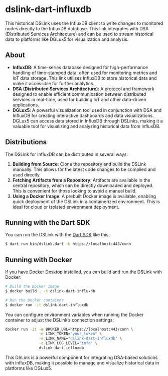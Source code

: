 # dslink-dart-influxdb

This historical DSLink uses the InfluxDB client to write changes to monitored nodes directly to the InfluxDB database. This link integrates with DSA (Distributed Services Architecture) and can be used to stream historical data to platforms like DGLux5 for visualization and analysis.

## About

- **InfluxDB**: A time-series database designed for high-performance handling of time-stamped data, often used for monitoring metrics and IoT data storage. This link utilizes InfluxDB to store historical data and make it accessible for further analytics.
- **DSA (Distributed Services Architecture)**: A protocol and framework designed to enable efficient communication between distributed services in real-time, used for building IoT and other data-driven applications.
- **DGLux5**: A powerful visualization tool used in conjunction with DSA and InfluxDB for creating interactive dashboards and data visualizations. DGLux5 can access data stored in InfluxDB through DSLinks, making it a valuable tool for visualizing and analyzing historical data from InfluxDB.

## Distributions

The DSLink for InfluxDB can be distributed in several ways:

1. **Building from Source**: Clone the repository and build the DSLink manually. This allows for the latest code changes to be compiled and used directly.
2. **Fetching Artifacts from a Repository**: Artifacts are available in the central repository, which can be directly downloaded and deployed. This is convenient for those looking to avoid a manual build.
3. **Using a Docker Image**: A prebuilt Docker image is available, enabling quick deployment of the DSLink in a containerized environment. This is ideal for cloud or isolated environment deployment.

## Running with the Dart SDK

You can run the DSLink with the [Dart SDK](https://dart.dev/get-dart) like this:

```bash
$ dart run bin/dslink.dart -b https://localhost:443/conn
```

## Running with Docker

If you have [Docker Desktop](https://www.docker.com/get-started) installed, you
can build and run the DSLink with Docker:

```bash
# Build the Docker image
$ docker build . -t dslink-dart-influxdb

# Run the Docker container
$ docker run -it dslink-dart-influxdb
```

You can configure environment variables when running the Docker container to adjust the DSLink’s connection settings:

```bash
docker run -it -e BROKER_URL=https://localhost:443/conn \
               -e LINK_TOKEN="your_token" \
               -e LINK_NAME="dslink-dart-influxdb" \
               -e LINK_LOG_LEVEL="info" \
               dslink-dart-influxdb
```

This DSLink is a powerful component for integrating DSA-based solutions with InfluxDB, making it possible to manage and visualize historical data in platforms like DGLux5.